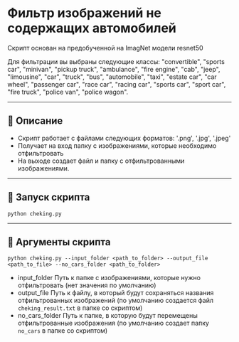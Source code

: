# Фильтр изображений не содержащих автомобилей

Скрипт основан на предобученной на ImagNet модели resnet50

Для фильтрации вы выбраны следующие классы:
        "convertible", "sports car", "minivan", "pickup truck",
        "ambulance", "fire engine", "cab", "jeep", "limousine",
        "car", "truck", "bus", "automobile", "taxi", "estate car",
        "car wheel", "passenger car", "race car", "racing car",
        "sports car", "sport car", "fire truck", "police van",
        "police wagon".

---

## 📄 Описание

- Скрипт работает с файлами следующих форматов: '.png', '.jpg', '.jpeg'
- Получает на вход папку с изображениями, которые необходимо отфильтровать
- На выходе создает файл и папку с отфильтрованными изображениями.

---

## 🚀 Запуск скрипта

```
python cheking.py
```
---

## 📜 Аргументы скрипта

```
python cheking.py --input_folder <path_to_folder> --output_file <path_to_file> --no_cars_folder <path_to_folder>
```

- input_folder Путь к папке с изображениями, которые нужно отфильтровать (нет значения по умолчанию)
- output_file Путь к файлу, в который будут сохраняться названия отфильтрованных изображений (по умолчанию создается файл ```cheking_result.txt``` в папке со скриптом)
- no_cars_folder Путь к папке, в которую будут перемещены отфильтрованные изображения (по умолчанию создает папку ```no_cars``` в папке со скриптом)